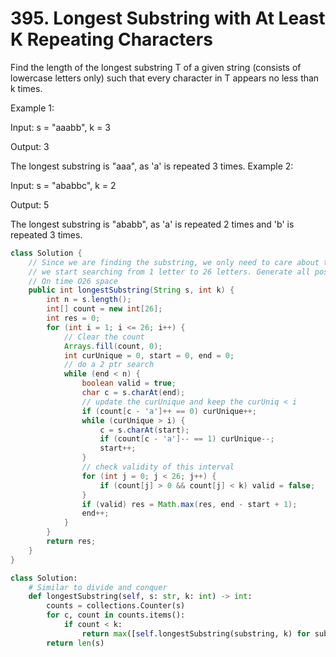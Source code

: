 # 395. Longest Substring with At Least K Repeating Characters


Find the length of the longest substring T of a given string (consists of lowercase letters only) such that every character in T appears no less than k times.

Example 1:

Input:
s = "aaabb", k = 3

Output:
3

The longest substring is "aaa", as 'a' is repeated 3 times.
Example 2:

Input:
s = "ababbc", k = 2

Output:
5

The longest substring is "ababb", as 'a' is repeated 2 times and 'b' is repeated 3 times.


```java
class Solution {
    // Since we are finding the substring, we only need to care about the validity of the interval(2 ptrs)
    // we start searching from 1 letter to 26 letters. Generate all possible situations where the number of distinct letters are differeent.
    // On time O26 space
    public int longestSubstring(String s, int k) {
        int n = s.length();
        int[] count = new int[26];
        int res = 0;
        for (int i = 1; i <= 26; i++) {
            // Clear the count
            Arrays.fill(count, 0);
            int curUnique = 0, start = 0, end = 0;
            // do a 2 ptr search
            while (end < n) {
                boolean valid = true;
                char c = s.charAt(end);
                // update the curUnique and keep the curUniq < i
                if (count[c - 'a']++ == 0) curUnique++;
                while (curUnique > i) {
                    c = s.charAt(start);
                    if (count[c - 'a']-- == 1) curUnique--;
                    start++;
                }
                // check validity of this interval
                for (int j = 0; j < 26; j++) {
                    if (count[j] > 0 && count[j] < k) valid = false;
                }
                if (valid) res = Math.max(res, end - start + 1);
                end++;
            }
        }
        return res;    
    }
}
```

```python
class Solution:
    # Similar to divide and conquer
    def longestSubstring(self, s: str, k: int) -> int:
        counts = collections.Counter(s)
        for c, count in counts.items():
            if count < k:
                return max([self.longestSubstring(substring, k) for substring in s.split(c) if len(substring) >= k] or [0])
        return len(s)
```